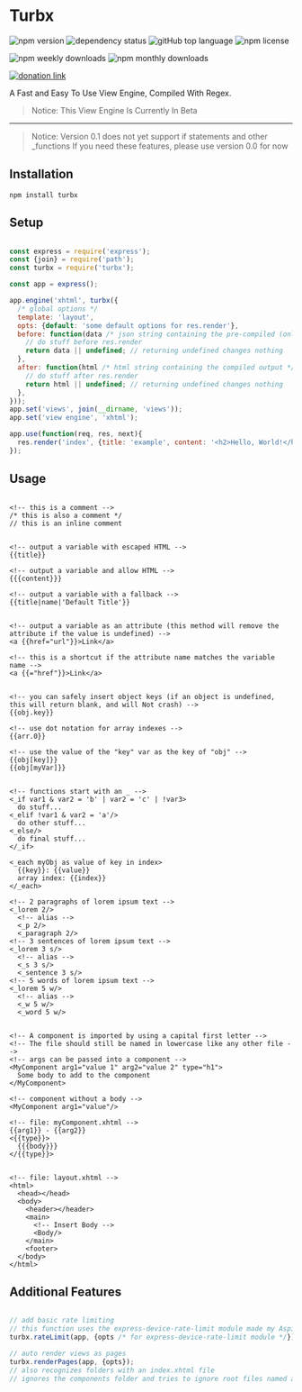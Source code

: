 # Turbx

![npm version](https://img.shields.io/npm/v/turbx)
![dependency status](https://img.shields.io/librariesio/release/npm/turbx)
![gitHub top language](https://img.shields.io/github/languages/top/aspiesoft/turbx)
![npm license](https://img.shields.io/npm/l/turbx)

![npm weekly downloads](https://img.shields.io/npm/dw/turbx)
![npm monthly downloads](https://img.shields.io/npm/dm/turbx)

[![donation link](https://img.shields.io/badge/buy%20me%20a%20coffee-square-blue)](https://buymeacoffee.aspiesoft.com)

A Fast and Easy To Use View Engine, Compiled With Regex.

> Notice: This View Engine Is Currently In Beta
---
> Notice: Version 0.1 does not yet support if statements and other _functions
> If you need these features, please use version 0.0 for now

## Installation

```shell script
npm install turbx
```

## Setup

```js

const express = require('express');
const {join} = require('path');
const turbx = require('turbx');

const app = express();

app.engine('xhtml', turbx({
  /* global options */
  template: 'layout',
  opts: {default: 'some default options for res.render'},
  before: function(data /* json string containing the pre-compiled (only partly compiled) output */, opts){
    // do stuff before res.render
    return data || undefined; // returning undefined changes nothing
  },
  after: function(html /* html string containing the compiled output */, opts){
    // do stuff after res.render
    return html || undefined; // returning undefined changes nothing
  },
}));
app.set('views', join(__dirname, 'views'));
app.set('view engine', 'xhtml');

app.use(function(req, res, next){
  res.render('index', {title: 'example', content: '<h2>Hello, World!</h2>'});
});

```

## Usage

```xhtml

<!-- this is a comment -->
/* this is also a comment */
// this is an inline comment


<!-- output a variable with escaped HTML -->
{{title}}

<!-- output a variable and allow HTML -->
{{{content}}}

<!-- output a variable with a fallback -->
{{title|name|'Default Title'}}


<!-- output a variable as an attribute (this method will remove the attribute if the value is undefined) -->
<a {{href="url"}}>Link</a>

<!-- this is a shortcut if the attribute name matches the variable name -->
<a {{="href"}}>Link</a>


<!-- you can safely insert object keys (if an object is undefined, this will return blank, and will Not crash) -->
{{obj.key}}

<!-- use dot notation for array indexes -->
{{arr.0}}

<!-- use the value of the "key" var as the key of "obj" -->
{{obj[key]}}
{{obj[myVar]}}


<!-- functions start with an _ -->
<_if var1 & var2 = 'b' | var2 = 'c' | !var3>
  do stuff...
<_elif !var1 & var2 = 'a'/>
  do other stuff...
<_else/>
  do final stuff...
</_if>

<_each myObj as value of key in index>
  {{key}}: {{value}}
  array index: {{index}}
</_each>

<!-- 2 paragraphs of lorem ipsum text -->
<_lorem 2/>
  <!-- alias -->
  <_p 2/>
  <_paragraph 2/>
<!-- 3 sentences of lorem ipsum text -->
<_lorem 3 s/>
  <!-- alias -->
  <_s 3 s/>
  <_sentence 3 s/>
<!-- 5 words of lorem ipsum text -->
<_lorem 5 w/>
  <!-- alias -->
  <_w 5 w/>
  <_word 5 w/>


<!-- A component is imported by using a capital first letter -->
<!-- The file should still be named in lowercase like any other file -->
<!-- args can be passed into a component -->
<MyComponent arg1="value 1" arg2="value 2" type="h1">
  Some body to add to the component
</MyComponent>

<!-- component without a body -->
<MyComponent arg1="value"/>

<!-- file: myComponent.xhtml -->
{{arg1}} - {{arg2}}
<{{type}}>
  {{{body}}}
</{{type}}>


<!-- file: layout.xhtml -->
<html>
  <head></head>
  <body>
    <header></header>
    <main>
      <!-- Insert Body -->
      <Body/>
    </main>
    <footer>
  </body>
</html>

```

## Additional Features

```js

// add basic rate limiting
// this function uses the express-device-rate-limit module made my AspieSoft
turbx.rateLimit(app, {opts /* for express-device-rate-limit module */});

// auto render views as pages
turbx.renderPages(app, {opts});
// also recognizes folders with an index.xhtml file
// ignores the components folder and tries to ignore root files named after error codes (or in an "error" folder)

```
